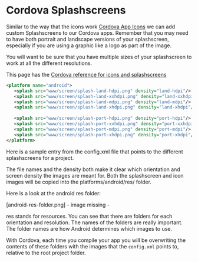 # Cordova Splashscreens

Similar to the way that the icons work [Cordova App Icons](../week4/icons.md) we can add custom Splashscreens to our Cordova apps. Remember that you may need to have both portrait and landscape versions of your splashscreen, especially if you are using a graphic like a logo as part of the image.

You will want to be sure that you have multiple sizes of your splashscreen to work at all the different resolutions.

This page has the [Cordova reference for icons and splashscreens](http://cordova.apache.org/docs/en/latest/config_ref/images.html#configuring-splash-screens-in-the-cli)

```xml
<platform name="android">
   <splash src="www/screen/splash-land-hdpi.png" density="land-hdpi"/>
   <splash src="www/screen/splash-land-xxhdpi.png" density="land-xxhdpi"/>
   <splash src="www/screen/splash-land-mdpi.png" density="land-mdpi"/>
   <splash src="www/screen/splash-land-xhdpi.png" density="land-xhdpi"/>
   
   <splash src="www/screen/splash-port-hdpi.png" density="port-hdpi"/>
   <splash src="www/screen/splash-port-xxhdpi.png" density="port-xxhdpi"/>
   <splash src="www/screen/splash-port-mdpi.png" density="port-mdpi"/>
   <splash src="www/screen/splash-port-xhdpi.png" density="port-xhdpi"/>
</platform>
```

Here is a sample entry from the config.xml file that points to the different splashscreens for a project.

The file names and the density both make it clear which orientation and screen density the images are meant for. Both the splashscreen and icon images will be copied into the platforms/android/res/ folder.

Here is a look at the android res folder:

[android-res-folder.png] - image missing - 

res stands for resources. You can see that there are folders for each orientation and resolution. The names of the folders are really important. The folder names are how Android determines which images to use.

With Cordova, each time you compile your app you will be overwriting the contents of these folders with the images that the `config.xml` points to, relative to the root project folder.

 